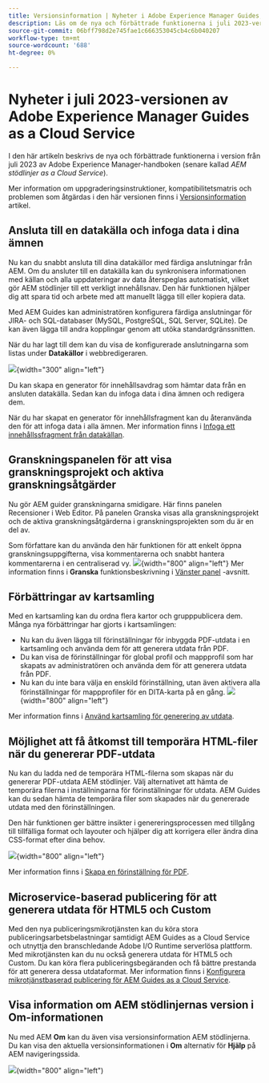 ```yaml
---
title: Versionsinformation | Nyheter i Adobe Experience Manager Guides, juli 2023
description: Läs om de nya och förbättrade funktionerna i juli 2023-versionen av Adobe Experience Manager Guides as a Cloud Service
source-git-commit: 06bff798d2e745fae1c666353045cb4c6b040207
workflow-type: tm+mt
source-wordcount: '688'
ht-degree: 0%

---
```


# Nyheter i juli 2023-versionen av Adobe Experience Manager Guides as a Cloud Service

I den här artikeln beskrivs de nya och förbättrade funktionerna i version från juli 2023 av Adobe Experience Manager-handboken (senare kallad *AEM stödlinjer as a Cloud Service*).

Mer information om uppgraderingsinstruktioner, kompatibilitetsmatris och problemen som åtgärdas i den här versionen finns i [Versionsinformation](release-notes-2023.7.0.md) artikel.

## Ansluta till en datakälla och infoga data i dina ämnen

Nu kan du snabbt ansluta till dina datakällor med färdiga anslutningar från AEM. Om du ansluter till en datakälla kan du synkronisera informationen med källan och alla uppdateringar av data återspeglas automatiskt, vilket gör AEM stödlinjer till ett verkligt innehållsnav. Den här funktionen hjälper dig att spara tid och arbete med att manuellt lägga till eller kopiera data.

Med AEM Guides kan administratören konfigurera färdiga anslutningar för JIRA- och SQL-databaser (MySQL, PostgreSQL, SQL Server, SQLite). De kan även lägga till andra kopplingar genom att utöka standardgränssnitten.

När du har lagt till dem kan du visa de konfigurerade anslutningarna som listas under **Datakällor** i webbredigeraren.

![](assets/code-snippet-generator.png){width="300" align="left"}

Du kan skapa en generator för innehållsavdrag som hämtar data från en ansluten datakälla. Sedan kan du infoga data i dina ämnen och redigera dem.

När du har skapat en generator för innehållsfragment kan du återanvända den för att infoga data i alla ämnen. Mer information finns i [Infoga ett innehållssfragment från datakällan](../user-guide/web-editor-content-snippet.md).



## Granskningspanelen för att visa granskningsprojekt och aktiva granskningsåtgärder

Nu gör AEM guider granskningarna smidigare. Här finns panelen Recensioner i Web Editor. På panelen Granska visas alla granskningsprojekt och de aktiva granskningsåtgärderna i granskningsprojekten som du är en del av.

Som författare kan du använda den här funktionen för att enkelt öppna granskningsuppgifterna, visa kommentarerna och snabbt hantera kommentarerna i en centraliserad vy.
![](assets/active-review-task-comments.png){width="800" align="left"}
Mer information finns i **Granska** funktionsbeskrivning i [Vänster panel](../user-guide/web-editor-features.md#id2051EA0M0HS) -avsnitt.


## Förbättringar av kartsamling

Med en kartsamling kan du ordna flera kartor och grupppublicera dem. Många nya förbättringar har gjorts i kartsamlingen:

- Nu kan du även lägga till förinställningar för inbyggda PDF-utdata i en kartsamling och använda dem för att generera utdata från PDF.
- Du kan visa de förinställningar för global profil och mappprofil som har skapats av administratören och använda dem för att generera utdata från PDF.
- Nu kan du inte bara välja en enskild förinställning, utan även aktivera alla förinställningar för mappprofiler för en DITA-karta på en gång.
  ![](assets/edit-map-collection.png){width="800" align="left"}

Mer information finns i [Använd kartsamling för generering av utdata](../user-guide/generate-output-use-map-collection-output-generation.md).

## Möjlighet att få åtkomst till temporära HTML-filer när du genererar PDF-utdata

Nu kan du ladda ned de temporära HTML-filerna som skapas när du genererar PDF-utdata AEM stödlinjer. Välj alternativet att hämta de temporära filerna i inställningarna för förinställningar för utdata.  AEM Guides kan du sedan hämta de temporära filer som skapades när du genererade utdata med den förinställningen.

Den här funktionen ger bättre insikter i genereringsprocessen med tillgång till tillfälliga format och layouter och hjälper dig att korrigera eller ändra dina CSS-format efter dina behov.

![](assets/native-pdf-advanced-settings.png){width="800" align="left"}

Mer information finns i [Skapa en förinställning för PDF](../web-editor/native-pdf-web-editor.md#create-output-preset).

## Microservice-baserad publicering för att generera utdata för HTML5 och Custom

Med den nya publiceringsmikrotjänsten kan du köra stora publiceringsarbetsbelastningar samtidigt AEM Guides as a Cloud Service och utnyttja den branschledande Adobe I/O Runtime serverlösa plattform. Med mikrotjänsten kan du nu också generera utdata för HTML5 och Custom.
Du kan köra flera publiceringsbegäranden och få bättre prestanda för att generera dessa utdataformat.
Mer information finns i [Konfigurera mikrotjänstbaserad publicering för AEM Guides as a Cloud Service](../knowledge-base/publishing/configure-microservices.md).

## Visa information om AEM stödlinjernas version i Om-informationen

Nu med AEM **Om** kan du även visa versionsinformation AEM stödlinjerna. Du kan visa den aktuella versionsinformationen i **Om** alternativ för **Hjälp** på AEM navigeringssida.

![](assets/about-aem-help.png)(width=&quot;800&quot; align=&quot;left&quot;)